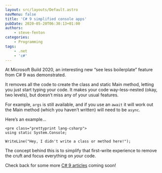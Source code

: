 ```yaml
---
layout: src/layouts/Default.astro
navMenu: false
title: 'C# 9 simplified console apps'
pubDate: 2020-05-20T06:30:13+01:00
authors:
    - steve-fenton
categories:
    - Programming
tags:
    - .net
    - 'c#'
---
```


At Microsoft Build 2020, an interesting new “see less boilerplate” feature from C# 9 was demonstrated.

It removes all the code to create the class and static Main method, letting you just start typing your code. It makes your code way-less-nested (okay, two levels), but doesn’t miss any of your usual features.

For example, `args` is still available, and if you use an `await` it will work out the Main method (which you haven’t written) will need to be `async`.

Here’s an example…

```
<pre class="prettyprint lang-csharp">
using static System.Console;

WriteLine("Hey, I didn't write a class or method here!");
```
The concept behind this is to simplify that first-write experience to remove the cruft and focus everything on *your* code.

Check back for some more [C# 9 articles](/tag/c-sharp/) coming soon!